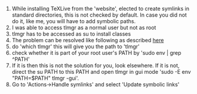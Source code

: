 1. While installing TeXLive from the 'website', elected to create symlinks in standard directories, this is not checked by default. In case you did not do it, like me, you will have to add symbolic paths.
2. I was able to access tlmgr as a normal user but not as root
3. tlmgr has to be accessed as su to install classes
4. The problem can be resolved like following as described [here](https://github.com/scottkosty/install-tl-ubuntu/issues/13)
  1. do 'which tlmgr' this will give you the path to 'tlmgr'
  2. check whether it is part of your root user's PATH by 'sudo env | grep ^PATH'
  3. If it is then this is not the solution for you, look elsewhere. If it is not, direct the su PATH to this PATH and open tlmgr in gui mode 'sudo -E env "PATH=$PATH" tlmgr -gui'.
  4. Go to 'Actions->Handle symlinks' and select 'Update symbolic links'
